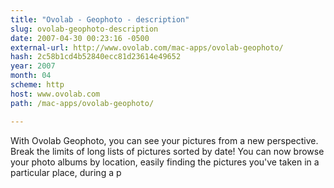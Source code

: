 ```yaml
---
title: "Ovolab - Geophoto - description"
slug: ovolab-geophoto-description
date: 2007-04-30 00:23:16 -0500
external-url: http://www.ovolab.com/mac-apps/ovolab-geophoto/
hash: 2c58b1cd4b52840ecc81d23614e49652
year: 2007
month: 04
scheme: http
host: www.ovolab.com
path: /mac-apps/ovolab-geophoto/

---
```


With Ovolab Geophoto, you can see your pictures from a new perspective. Break the limits of long lists of pictures sorted by date! You can now browse your photo albums by location, easily finding the pictures you've taken in a particular place, during a p

